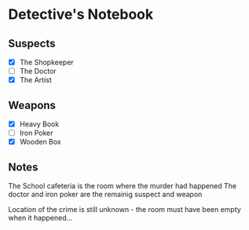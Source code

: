# Detective's Notebook

## Suspects

- [x] The Shopkeeper
- [ ] The Doctor
- [x] The Artist

## Weapons

- [x] Heavy Book
- [ ] Iron Poker
- [x] Wooden Box

## Notes

The School cafeteria is the room where the murder had happened
The doctor and iron poker are the remainig suspect and weapon

Location of the crime is still unknown - the room must have been empty when it happened...

